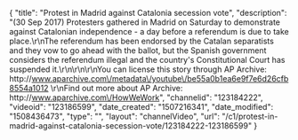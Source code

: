 {
    "title": "Protest in Madrid against Catalonia secession vote",
    "description": "(30 Sep 2017) Protesters gathered in Madrid on Saturday to demonstrate against Catalonian independence - a day before a referendum is due to take place.\r\nThe referendum has been endorsed by the Catalan separatists and they vow to go ahead with the ballot, but the Spanish government considers the referendum illegal and the country's Constitutional Court has suspended it.\r\n\r\n\r\nYou can license this story through AP Archive: http:\/\/www.aparchive.com\/metadata\/youtube\/be55a0b1ea6e9f7e6d26cfb8554a1012 \r\nFind out more about AP Archive: http:\/\/www.aparchive.com\/HowWeWork",
    "channelid": "123184222",
    "videoid": "123186599",
    "date_created": "1507216341",
    "date_modified": "1508436473",
    "type": "",
    "layout": "channelVideo",
    "url": "\/c1\/protest-in-madrid-against-catalonia-secession-vote\/123184222-123186599"
}
